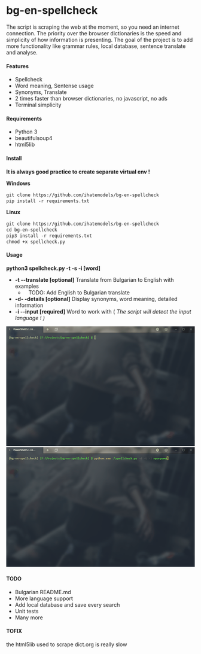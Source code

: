 # bg-en-spellcheck

The script is scraping the web at the moment, so you need an internet connection. Тhe priority over the browser dictionaries is the speed and simplicity of how information is presenting. The goal of the project is to add more functionality like grammar rules, local database, sentence translate and analyse. 

#### Features

- Spellcheck
- Word meaning, Sentense usage
- Synonyms, Translate 
- 2 times faster than browser dictionaries, no javascript, no ads 
- Terminal simplicity

#### Requirements

- Python 3
- beautifulsoup4
- html5lib

#### Install

**It is always good practice to create separate virtual env !** 

**Windows**

```
git clone https://github.com/ihatemodels/bg-en-spellcheck
pip install -r requirements.txt 
```

**Linux**

```
git clone https://github.com/ihatemodels/bg-en-spellcheck
cd bg-en-spellcheck
pip3 install -r requirements.txt 
chmod +x spellcheck.py  
```

#### Usage

**python3 spellcheck.py -t -s -i [word]**

- **-t --translate [optional]** Translate from Bulgarian to English with examples
  -    TODO: Add English to Bulgarian translate
- **-d- -details [optional]** Display synonyms, word meaning, detailed information 
- **-i --input [required]** Word to work with ( *The script will detect the input language ! )*

<div>
<img src="/img/gif-en.gif"
 alt="en-spellcheck"
 />
</div>

<div>
<img src="/img/gif-bg.gif"
 alt="bg-spellcheck"
 />
</div>

#### TODO

- Bulgarian README.md
- More language support 
- Add local database and save every search 
- Unit tests
- Many more

#### TOFIX

the html5lib used to scrape dict.org is really slow




